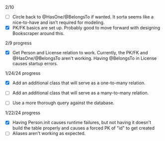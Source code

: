 2/10
 - [ ] Circle back to @HasOne/@BelongsTo if wanted. It sorta seems like a nice-to-have and isn't required for modeling.
 - [x] PK/FK basics are set up. Probably good to move forward with designing Bookscraper around this.

2/9 progress
 - [x] Get Person and License relation to work. Currently, the PK/FK and @HasOne/@BelongsTo aren't working. Having @BelongsTo in License causes startup errors.

1/24/24 progress
 - [x] Add an additional class that will serve as a one-to-many relation.
 - [ ] Add an additional class that will serve as a many-to-many relation.
 - [ ] Use a more thorough query against the database.


1/22/24 progress
 - [x] Having Person.init causes runtime failures, but not having it doesn't build the table properly and causes a forced PK of "id" to get created
 - [ ] Aliases aren't working as expected.
